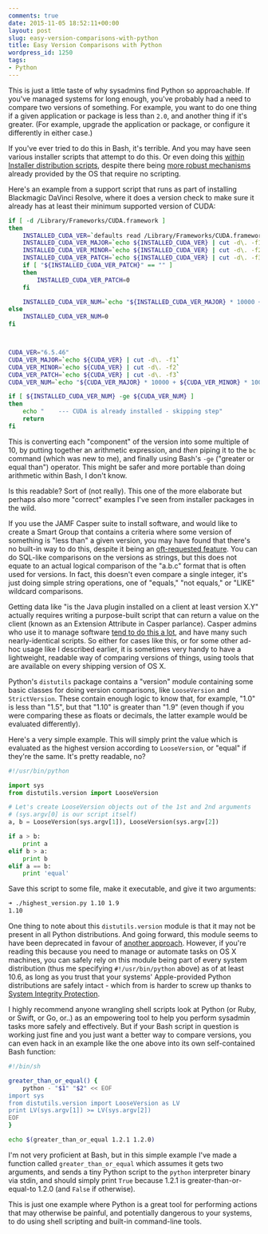 ```yaml
---
comments: true
date: 2015-11-05 18:52:11+00:00
layout: post
slug: easy-version-comparisons-with-python
title: Easy Version Comparisons with Python
wordpress_id: 1250
tags:
- Python
---
```


This is just a little taste of why sysadmins find Python so approachable. If you've managed systems for long enough, you've probably had a need to compare two versions of something. For example, you want to do one thing if a given application or package is less than `2.0`, and another thing if it's greater. (For example, upgrade the application or package, or configure it differently in either case.)

If you've ever tried to do this in Bash, it's terrible. And you may have seen various installer scripts that attempt to do this. Or even doing this [within Installer distribution scripts](https://blog.frd.mn/java-7-on-os-x-yosemite/), despite there being [more robust mechanisms](https://developer.apple.com/library/mac/documentation/DeveloperTools/Reference/DistributionDefinitionRef/Chapters/Distribution_XML_Ref.html#//apple_ref/doc/uid/TP40005370-CH100-SW34) already provided by the OS that require no scripting.

Here's an example from a support script that runs as part of installing Blackmagic DaVinci Resolve, where it does a version check to make sure it already has at least their minimum supported version of CUDA:


```bash
if [ -d /Library/Frameworks/CUDA.framework ]
then
    INSTALLED_CUDA_VER=`defaults read /Library/Frameworks/CUDA.framework/Versions/Current/Resources/Info.plist | \grep CFBundleVersion | sed -e 's/"//g' | sed -e 's/;//g' | awk '{print $3}'`
    INSTALLED_CUDA_VER_MAJOR=`echo ${INSTALLED_CUDA_VER} | cut -d\. -f1`
    INSTALLED_CUDA_VER_MINOR=`echo ${INSTALLED_CUDA_VER} | cut -d\. -f2`
    INSTALLED_CUDA_VER_PATCH=`echo ${INSTALLED_CUDA_VER} | cut -d\. -f3`
    if [ "${INSTALLED_CUDA_VER_PATCH}" == "" ]
    then
        INSTALLED_CUDA_VER_PATCH=0
    fi

    INSTALLED_CUDA_VER_NUM=`echo "${INSTALLED_CUDA_VER_MAJOR} * 10000 + ${INSTALLED_CUDA_VER_MINOR} * 100 + ${INSTALLED_CUDA_VER_PATCH}" | bc`
else
    INSTALLED_CUDA_VER_NUM=0
fi



CUDA_VER="6.5.46"
CUDA_VER_MAJOR=`echo ${CUDA_VER} | cut -d\. -f1`
CUDA_VER_MINOR=`echo ${CUDA_VER} | cut -d\. -f2`
CUDA_VER_PATCH=`echo ${CUDA_VER} | cut -d\. -f3`
CUDA_VER_NUM=`echo "${CUDA_VER_MAJOR} * 10000 + ${CUDA_VER_MINOR} * 100 + ${CUDA_VER_PATCH}" | bc`

if [ ${INSTALLED_CUDA_VER_NUM} -ge ${CUDA_VER_NUM} ]
then
    echo "    --- CUDA is already installed - skipping step"
    return
fi
```

This is converting each "component" of the version into some multiple of 10, by putting together an arithmetic expression, and _then_ piping it to the `bc` command (which was new to me), and finally using Bash's `-ge` ("greater or equal than") operator. This might be safer and more portable than doing arithmetic within Bash, I don't know.

Is this readable? Sort of (not really). This one of the more elaborate but perhaps also more "correct" examples I've seen from installer packages in the wild.

If you use the JAMF Casper suite to install software, and would like to create a Smart Group that contains a criteria where some version of something is "less than" a given version, you may have found that there's no built-in way to do this, despite it being an [oft-requested feature](https://jamfnation.jamfsoftware.com/featureRequest.html?id=224). You can do SQL-like comparisons on the versions as strings, but this does not equate to an actual logical comparison of the "a.b.c" format that is often used for versions. In fact, this doesn't even compare a single integer, it's just doing simple string operations, one of "equals," "not equals," or "LIKE" wildcard comparisons.

Getting data like "is the Java plugin installed on a client at least version X.Y" actually requires writing a purpose-built script that can return a value on the client (known as an Extension Attribute in Casper parlance). Casper admins who use it to manage software [tend to do this a lot](https://jamfnation.jamfsoftware.com/search.html?type=file&fileType=1&q=version+is+out+of+date), and have many such nearly-identical scripts. So either for cases like this, or for some other ad-hoc usage like I described earlier, it is sometimes very handy to have a lightweight, readable way of comparing versions of things, using tools that are available on every shipping version of OS X.

Python's `distutils` package contains a "version" module containing some basic classes for doing version comparisons, like `LooseVersion` and `StrictVersion`. These contain enough logic to know that, for example, "1.0" is less than "1.5", but that "1.10" is greater than "1.9" (even though if you were comparing these as floats or decimals, the latter example would be evaluated differently).

Here's a very simple example. This will simply print the value which is evaluated as the highest version according to `LooseVersion`, or "equal" if they're the same. It's pretty readable, no?

```python
#!/usr/bin/python

import sys
from distutils.version import LooseVersion

# Let's create LooseVersion objects out of the 1st and 2nd arguments
# (sys.argv[0] is our script itself)
a, b = LooseVersion(sys.argv[1]), LooseVersion(sys.argv[2])

if a > b:
    print a
elif b > a:
    print b
elif a == b:
    print 'equal'
```

Save this script to some file, make it executable, and give it two arguments:

```bash
➜ ./highest_version.py 1.10 1.9
1.10
```

One thing to note about this `distutils.version` module is that it may not be present in all Python distributions. And going forward, this module seems to have been deprecated in favour of [another approach](https://www.python.org/dev/peps/pep-0440/). However, if you're reading this because you need to manage or automate tasks on OS X machines, you can safely rely on this module being part of every system distribution (thus me specifying `#!/usr/bin/python` above) as of at least 10.6, as long as you trust that your systems' Apple-provided Python distributions are safely intact - which from is harder to screw up thanks to [System Integrity Protection](https://en.wikipedia.org/wiki/System_Integrity_Protection).

I highly recommend anyone wrangling shell scripts look at Python (or Ruby, or Swift, or Go, or..) as an empowering tool to help you perform sysadmin tasks more safely and effectively. But if your Bash script in question is working just fine and you just want a better way to compare versions, you can even hack in an example like the one above into its own self-contained Bash function:

```bash
#!/bin/sh

greater_than_or_equal() {
    python - "$1" "$2" << EOF
import sys
from distutils.version import LooseVersion as LV
print LV(sys.argv[1]) >= LV(sys.argv[2])
EOF
}

echo $(greater_than_or_equal 1.2.1 1.2.0)
```

I'm not very proficient at Bash, but in this simple example I've made a function called `greater_than_or_equal` which assumes it gets two arguments, and sends a tiny Python script to the `python` interpreter binary via stdin, and should simply print `True` because 1.2.1 is greater-than-or-equal-to 1.2.0 (and `False` if otherwise).

This is just one example where Python is a great tool for performing actions that may otherwise be painful, and potentially dangerous to your systems, to do using shell scripting and built-in command-line tools.
